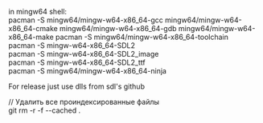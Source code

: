 in mingw64 shell:\
pacman -S mingw64/mingw-w64-x86_64-gcc mingw64/mingw-w64-x86_64-cmake mingw64/mingw-w64-x86_64-gdb mingw64/mingw-w64-x86_64-make
pacman -S mingw64/mingw-w64-x86_64-toolchain\
pacman -S mingw-w64-x86_64-SDL2\
pacman -S mingw-w64-x86_64-SDL2_image\
pacman -S mingw-w64-x86_64-SDL2_ttf\
pacman -S mingw64/mingw-w64-x86_64-ninja

For release just use dlls from sdl's github

// Удалить все проиндексированные файлы\
git rm -r -f --cached .



